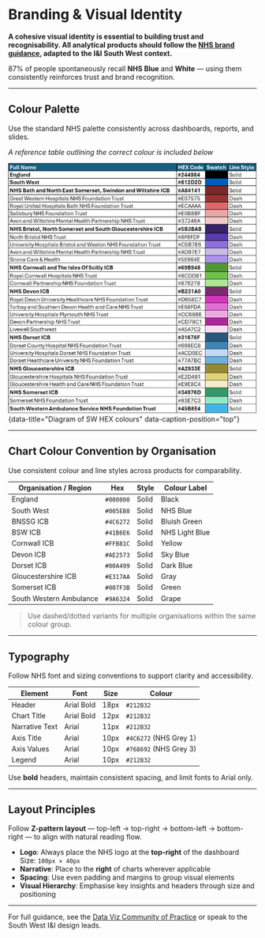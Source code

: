 # Branding & Visual Identity

**A cohesive visual identity is essential to building trust and recognisability. All analytical products should follow the [NHS brand guidance](https://data-viz.nhs.uk/), adapted to the I&I South West context.**

 87% of people spontaneously recall **NHS Blue** and **White** — using them consistently reinforces trust and brand recognition.

---

## Colour Palette

Use the standard NHS palette consistently across dashboards, reports, and slides.

*A reference table outlining the correct colour is included below*

![Diagram of SW HEX colours](images/branding_identity.png "Diagram of SW HEX colours"){data-title="Diagram of SW HEX colours" data-caption-position="top"}



---

## Chart Colour Convention by Organisation

Use consistent colour and line styles across products for comparability.

| Organisation / Region | Hex | Style | Colour Label |
|------------------------|------|--------|---------------|
| England | `#000000` | Solid | Black |
| South West | `#005EB8` | Solid | NHS Blue |
| BNSSG ICB | `#4C6272` | Solid | Bluish Green |
| BSW ICB | `#41B6E6` | Solid | NHS Light Blue |
| Cornwall ICB | `#FFB81C` | Solid | Yellow |
| Devon ICB | `#AE2573` | Solid | Sky Blue |
| Dorset ICB | `#00A499` | Solid | Dark Blue |
| Gloucestershire ICB | `#E317AA` | Solid | Gray |
| Somerset ICB | `#007F3B` | Solid | Green |
| South Western Ambulance | `#9A6324` | Solid | Grape |

>  Use dashed/dotted variants for multiple organisations within the same colour group.

---

## Typography

Follow NHS font and sizing conventions to support clarity and accessibility.

| Element | Font | Size | Colour |
|--------|------|------|--------|
| Header | Arial Bold | 18px | `#212B32` |
| Chart Title | Arial Bold | 12px | `#212B32` |
| Narrative Text | Arial | 11px | `#212B32` |
| Axis Title | Arial | 10px | `#4C6272` (NHS Grey 1) |
| Axis Values | Arial | 10px | `#768692` (NHS Grey 3) |
| Legend | Arial | 10px | `#212B32` |

Use **bold** headers, maintain consistent spacing, and limit fonts to Arial only.

---

## Layout Principles

Follow **Z-pattern layout** — top-left → top-right → bottom-left → bottom-right — to align with natural reading flow.

-  **Logo**: Always place the NHS logo at the **top-right** of the dashboard  
  Size: `100px × 40px`
-  **Narrative**: Place to the **right** of charts wherever applicable
-  **Spacing**: Use even padding and margins to group visual elements
-  **Visual Hierarchy**: Emphasise key insights and headers through size and positioning

---

For full guidance, see the [Data Viz Community of Practice](https://data-viz.nhs.uk/) or speak to the South West I&I design leads.
